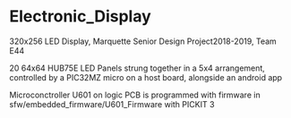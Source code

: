 # Electronic_Display
320x256 LED Display, Marquette Senior Design Project2018-2019, Team E44

20 64x64 HUB75E LED Panels strung together in a 5x4 arrangement, controlled by a PIC32MZ micro on a host board, alongside an android app

Microconctroller U601 on logic PCB is programmed with firmware in sfw/embedded_firmware/U601_Firmware with PICKIT 3

